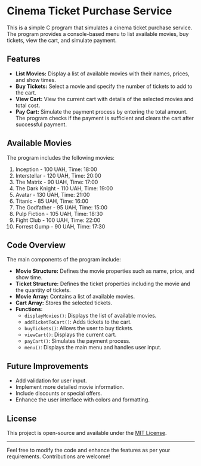 # Cinema Ticket Purchase Service

This is a simple C program that simulates a cinema ticket purchase service. The program provides a console-based menu to list available movies, buy tickets, view the cart, and simulate payment.

## Features

- **List Movies:** Display a list of available movies with their names, prices, and show times.
- **Buy Tickets:** Select a movie and specify the number of tickets to add to the cart.
- **View Cart:** View the current cart with details of the selected movies and total cost.
- **Pay Cart:** Simulate the payment process by entering the total amount. The program checks if the payment is sufficient and clears the cart after successful payment.

## Available Movies

The program includes the following movies:

1. Inception - 100 UAH, Time: 18:00
2. Interstellar - 120 UAH, Time: 20:00
3. The Matrix - 90 UAH, Time: 17:00
4. The Dark Knight - 110 UAH, Time: 19:00
5. Avatar - 130 UAH, Time: 21:00
6. Titanic - 85 UAH, Time: 16:00
7. The Godfather - 95 UAH, Time: 15:00
8. Pulp Fiction - 105 UAH, Time: 18:30
9. Fight Club - 100 UAH, Time: 22:00
10. Forrest Gump - 90 UAH, Time: 17:30

## Code Overview

The main components of the program include:

- **Movie Structure:** Defines the movie properties such as name, price, and show time.
- **Ticket Structure:** Defines the ticket properties including the movie and the quantity of tickets.
- **Movie Array:** Contains a list of available movies.
- **Cart Array:** Stores the selected tickets.
- **Functions:**
  - `displayMovies()`: Displays the list of available movies.
  - `addTicketToCart()`: Adds tickets to the cart.
  - `buyTickets()`: Allows the user to buy tickets.
  - `viewCart()`: Displays the current cart.
  - `payCart()`: Simulates the payment process.
  - `menu()`: Displays the main menu and handles user input.

## Future Improvements

- Add validation for user input.
- Implement more detailed movie information.
- Include discounts or special offers.
- Enhance the user interface with colors and formatting.

## License

This project is open-source and available under the [MIT License](LICENSE).

---

Feel free to modify the code and enhance the features as per your requirements. Contributions are welcome!
